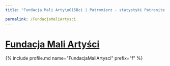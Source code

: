```yaml
---
title: "Fundacja Mali Arty\u015Bci | Patromierz - statystyki Patronite.pl"

permalink: /FundacjaMaliArtysci
---
```


# [Fundacja Mali Artyści](https://patronite.pl/FundacjaMaliArtysci)

{% include profile.md name="FundacjaMaliArtysci" prefix="f" %}
